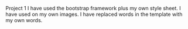 Project 1
I have used the bootstrap framework plus my own style sheet.
I have used on my own images.
I have replaced words in the template with my own words.


